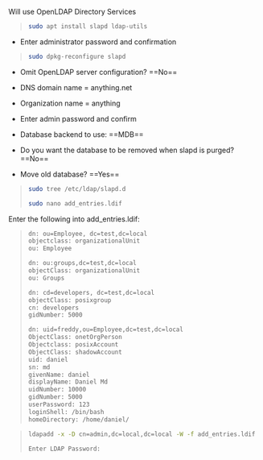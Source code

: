 Will use OpenLDAP Directory Services

>```bash
>sudo apt install slapd ldap-utils
>```

- Enter administrator password and confirmation

>```bash
>sudo dpkg-reconfigure slapd
>```

- Omit OpenLDAP server configuration? ==No==
- DNS domain name = anything.net
- Organization name = anything
- Enter admin password and confirm

- Database backend to use: ==MDB==
- Do you want the database to be removed when slapd is purged? ==No==
- Move old database? ==Yes==

>```bash
>sudo tree /etc/ldap/slapd.d
>
>sudo nano add_entries.ldif
>```

Enter the following into add_entries.ldif:

> ```bash
> dn: ou=Employee, dc=test,dc=local
> objectclass: organizationalUnit
> ou: Employee
> 
>dn: ou:groups,dc=test,dc=local
>objectClass: organizationalUnit
>ou: Groups
>
>dn: cd=developers, dc=test,dc=local
>objectClass: posixgroup
>cn: developers
>gidNumber: 5000
>
>dn: uid=freddy,ou=Employee,dc=test,dc=local
>ObjectClass: onetOrgPerson
>Objectclass: posixAccount
>ObjectClass: shadowAccount
>uid: daniel
>sn: md
>givenName: daniel
>displayName: Daniel Md
>uidNumber: 10000
>gidNumber: 5000
>userPassword: 123
>loginShell: /bin/bash
>homeDirectory: /home/daniel/
> ```

>```bash
> ldapadd -x -D cn=admin,dc=local,dc=local -W -f add_entries.ldif
>
> Enter LDAP Password:
>```
